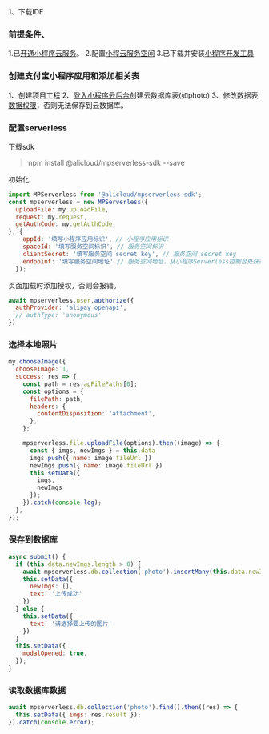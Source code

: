 1、下载IDE
### 前提条件、
1.已[开通小程序云服务](https://docs.alipay.com/mini/cloudservice/aban9r)。
2.配置[小程云服务空间](https://help.aliyun.com/document_detail/123251.html)
3.已下载并安装[小程序开发工具](https://docs.alipay.com/mini/ide/download)

### 创建支付宝小程序应用和添加相关表
1、创建项目工程
2、[登入小程序云后台](https://mp.console.aliyun.com/cloudAppList)创建云数据库表(如photo)
3、修改数据表[数据权限](https://help.aliyun.com/document_detail/122577.html?spm=a2c4g.11186623.2.9.d2a817c4JkeuFx#concept-745012)，否则无法保存到云数据库。

### 配置serverless
下载sdk
> npm install @alicloud/mpserverless-sdk --save

初始化
```js
import MPServerless from '@alicloud/mpserverless-sdk';
const mpserverless = new MPServerless({
  uploadFile: my.uploadFile,
  request: my.request,
  getAuthCode: my.getAuthCode,
}, {
    appId: '填写小程序应用标识', // 小程序应用标识
    spaceId: '填写服务空间标识', // 服务空间标识
    clientSecret: '填写服务空间 secret key', // 服务空间 secret key
    endpoint: '填写服务空间地址' // 服务空间地址，从小程序Serverless控制台处获得
  });
```

页面加载时添加授权，否则会报错。
```js
await mpserverless.user.authorize({
  authProvider: 'alipay_openapi',
  // authType: 'anonymous'
})
```

### 选择本地照片
```js
my.chooseImage({
  chooseImage: 1,
  success: res => {
    const path = res.apFilePaths[0];
    const options = {
      filePath: path,
      headers: {
        contentDisposition: 'attachment',
      },
    };

    mpserverless.file.uploadFile(options).then((image) => {
      const { imgs, newImgs } = this.data
      imgs.push({ name: image.fileUrl })
      newImgs.push({ name: image.fileUrl })
      this.setData({
        imgs,
        newImgs
      });
    }).catch(console.log);
  },
});
```

### 保存到数据库
```js
async submit() {
  if (this.data.newImgs.length > 0) {
    await mpserverless.db.collection('photo').insertMany(this.data.newImgs)
    this.setData({
      newImgs: [],
      text: '上传成功'
    })
  } else {
    this.setData({
      text: '请选择要上传的图片'
    })
  }
  this.setData({
    modalOpened: true,
  });
}
```

### 读取数据库数据
```js
await mpserverless.db.collection('photo').find().then((res) => {
  this.setData({ imgs: res.result });
}).catch(console.error);
```
